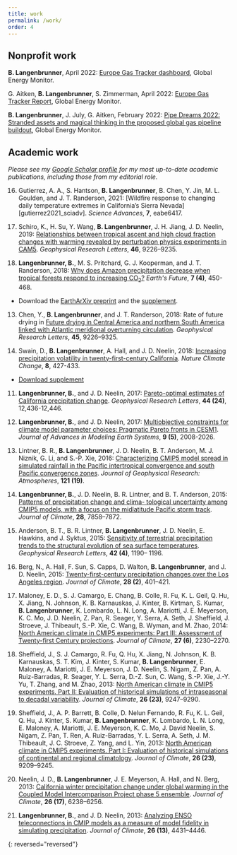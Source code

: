 ```yaml
---
title: work
permalink: /work/
order: 4
---
```


## Nonprofit work

__B. Langenbrunner__, April 2022: [Europe Gas Tracker dashboard](https://globalenergymonitor.org/projects/europe-gas-tracker/dashboard/), Global Energy Monitor.

G. Aitken, __B. Langenbrunner__, S. Zimmerman, April 2022: [Europe Gas Tracker Report](https://globalenergymonitor.org/wp-content/uploads/2022/04/EUGasReport2022_final.pdf), Global Energy Monitor.

__B. Langenbrunner__, J. July, G. Aitken, February 2022: [Pipe Dreams 2022: Stranded assets and magical thinking in the proposed global gas pipeline buildout](https://globalenergymonitor.org/wp-content/uploads/2022/02/GEM_GasPipelineReport2022_r7.pdf), Global Energy Monitor.

<div class="border-top-thin clearfix mt-3 mb-3 "></div>

## Academic work

_Please see my [Google Scholar profile](https://scholar.google.com/citations?hl=en&user=QWDQ5fIAAAAJ&view_op=list_works&sortby=pubdate) for my most up-to-date academic publications, including those from my editorial role._

<!--## In progress-->
<!--## Published-->

16. Gutierrez, A. A., S. Hantson, __B. Langenbrunner__, B. Chen, Y. Jin, M. L. Goulden, and J. T. Randerson, 2021: [Wildfire response to changing daily temperature extremes in California’s Sierra Nevada][gutierrez2021_sciadv]. _Science Advances_, __7__, eabe6417.

15. Schiro, K., H. Su, Y. Wang, __B. Langenbrunner__, J. H. Jiang, J. D. Neelin, 2019: [Relationships between tropical ascent and high cloud fraction changes with warming revealed by perturbation physics experiments in CAM5][schiro2019_grl]. _Geophysical Research Letters_, __46__, 9226–9235.

14. __Langenbrunner, B.__, M. S. Pritchard, G. J. Kooperman, and J. T. Randerson, 2018: [Why does Amazon precipitation decrease when tropical forests respond to increasing CO<sub>2</sub>?][langenbrunner2019_ef] _Earth's Future_, __7 (4)__, 450-468.
* Download the [EarthArXiv preprint][langenbrunner2018_ef] and the [supplement][langenbrunner2018_ef_supp].

13. Chen, Y., __B. Langenbrunner__, and J. T. Randerson, 2018:  Rate of future drying in [Future drying in Central America and northern South America linked with Atlantic meridional overturning circulation][chen2018_grl]. _Geophysical Research Letters_, __45__, 9226–9325.

12. Swain, D., __B. Langenbrunner__, A. Hall, and J. D. Neelin, 2018: [Increasing precipitation volatility in twenty-first-century California][swain2018_ncc]. _Nature Climate Change_, __8__, 427-433.
* [Download supplement][swain2018_ncc_supp]

11. __Langenbrunner, B.__, and J. D. Neelin, 2017: [Pareto-optimal estimates of California precipitation change][langenbrunner2017_grl].  _Geophysical Research Letters_, __44 (24)__, 12,436-12,446.

10. __Langenbrunner, B.__, and J. D. Neelin, 2017: [Multiobjective constraints for climate model parameter choices: Pragmatic Pareto fronts in CESM1][langenbrunner2017_james]. _Journal of Advances in Modeling Earth Systems_, __9 (5)__, 2008-2026.

9. Lintner, B. R., __B. Langenbrunner__, J. D. Neelin, B. T. Anderson, M. J. Niznik, G. Li, and S.-P. Xie, 2016: [Characterizing CMIP5 model spread in simulated rainfall in the Pacific intertropical convergence and south Pacific convergence zones][lintner2016_jgr]. _Journal of Geophysical Research: Atmospheres_, __121 (19)__.

8. __Langenbrunner, B.__, J. D. Neelin, B. R. Lintner, and B. T. Anderson, 2015: [Patterns of precipitation change and clima- tological uncertainty among CMIP5 models, with a focus on the midlatitude Pacific storm track][langenbrunner2015_jclim]. _Journal of Climate_, __28__, 7858–7872.

7. Anderson, B. T., B. R. Lintner, __B. Langenbrunner__, J. D. Neelin, E. Hawkins, and J. Syktus, 2015: [Sensitivity of terrestrial precipitation trends to the structural evolution of sea surface temperatures][anderson2015_grl]. _Geophysical Research Letters_, __42 (4)__, 1190– 1196.

6. Berg, N., A. Hall, F. Sun, S. Capps, D. Walton, __B. Langenbrunner__, and J. D. Neelin, 2015:  [Twenty-first-century precipitation changes over the Los Angeles region][berg2015_jclim]. _Journal of Climate_, __28 (2)__, 401–421.

5. Maloney, E. D., S. J. Camargo, E. Chang, B. Colle, R. Fu, K. L. Geil, Q. Hu, X. Jiang, N. Johnson, K. B. Karnauskas, J. Kinter, B. Kirtman, S. Kumar, __B. Langenbrunner__, K. Lombardo, L. N. Long, A. Mariotti, J. E. Meyerson, K. C. Mo, J. D. Neelin, Z. Pan, R. Seager, Y. Serra, A. Seth, J. Sheffield, J. Stroeve, J. Thibeault, S.-P. Xie, C. Wang, B. Wyman, and M. Zhao, 2014: [North American climate in CMIP5 experiments: Part III: Assessment of Twenty-first Century projections][maloney2014_jclim].  _Journal of Climate_, __27 (6)__, 2230–2270.

4. Sheffield, J., S. J. Camargo, R. Fu, Q. Hu, X. Jiang, N. Johnson, K. B. Karnauskas, S. T. Kim, J. Kinter, S. Kumar, __B. Langenbrunner__, E. Maloney, A. Mariotti, J. E. Meyerson, J. D. Neelin, S. Nigam, Z. Pan, A. Ruiz-Barradas, R. Seager, Y. L. Serra, D.-Z. Sun, C. Wang, S.-P. Xie, J.-Y. Yu, T. Zhang, and M. Zhao, 2013: [North American climate in CMIP5 experiments. Part II: Evaluation of historical simulations of intraseasonal to decadal variability][sheffield2013b_jclim]. _Journal of Climate_, __26 (23)__, 9247–9290.

3. Sheffield, J., A. P. Barrett, B. Colle, D. Nelun Fernando, R. Fu, K. L. Geil, Q. Hu, J. Kinter, S. Kumar, __B. Langenbrunner__, K. Lombardo, L. N. Long, E. Maloney, A. Mariotti, J. E. Meyerson, K. C. Mo, J. David Neelin, S. Nigam, Z. Pan, T. Ren, A. Ruiz-Barradas, Y. L. Serra, A. Seth, J. M. Thibeault, J. C. Stroeve, Z. Yang, and L. Yin, 2013: [North American climate in CMIP5 experiments. Part I: Evaluation of historical simulations of continental and regional climatology][sheffield2013a_jclim].  _Journal of Climate_, __26 (23)__, 9209–9245.

2. Neelin, J. D., __B. Langenbrunner__, J. E. Meyerson, A. Hall, and N. Berg, 2013: [California winter precipitation change under global warming in the Coupled Model Intercomparison Project phase 5 ensemble][neelin2013_jclim]. _Journal of Climate_, __26 (17)__, 6238–6256.

1. __Langenbrunner, B.__, and J. D. Neelin, 2013: [Analyzing ENSO teleconnections in CMIP models as a measure of model fidelity in simulating precipitation][langenbrunner2013_jclim]. _Journal of Climate_, __26 (13)__, 4431–4446.

{: reversed="reversed"}

[schiro2019_grl]: https://bairdlangenbrunner.github.io/papers/schiro2019_grl.pdf
[chen2018_grl]: https://bairdlangenbrunner.github.io/papers/chen2018_grl.pdf
[langenbrunner2018_ef]: https://eartharxiv.org/9fesz
[langenbrunner2018_ef_supp]: https://bairdlangenbrunner.github.io/papers/SI_langenbrunner_etal_2018_EarthArXiv_preprint.pdf
[langenbrunner2019_ef]: https://agupubs.onlinelibrary.wiley.com/doi/full/10.1029/2018EF001026
[swain2018_ncc]: https://bairdlangenbrunner.github.io/papers/swain2018_ncc.pdf
[swain2018_ncc_supp]: https://bairdlangenbrunner.github.io/papers/swain2018_ncc_supp.pdf
[langenbrunner2017_grl]: https://bairdlangenbrunner.github.io/papers/langenbrunner2017_grl.pdf
[langenbrunner2017_james]: https://bairdlangenbrunner.github.io/papers/langenbrunner2017_james.pdf
[langenbrunner2015_jclim]: https://bairdlangenbrunner.github.io/papers/langenbrunner2015_jclim.pdf
[langenbrunner2013_jclim]: https://bairdlangenbrunner.github.io/papers/langenbrunner2013_jclim.pdf
[neelin2013_jclim]: https://bairdlangenbrunner.github.io/papers/neelin2013_jclim.pdf
[neelin2016_jgr]: https://bairdlangenbrunner.github.io/papers/lintner2016_jgr.pdf
[berg2015_jclim]: https://bairdlangenbrunner.github.io/papers/berg2015_jclim.pdf
[lintner2016_jgr]: https://bairdlangenbrunner.github.io/papers/lintner2016_jgr.pdf
[anderson2015_grl]: https://bairdlangenbrunner.github.io/papers/anderson2015_grl.pdf
[maloney2014_jclim]: https://bairdlangenbrunner.github.io/papers/maloney2014_jclim.pdf
[sheffield2013a_jclim]: https://bairdlangenbrunner.github.io/papers/sheffield2013a_jclim.pdf
[sheffield2013b_jclim]: https://bairdlangenbrunner.github.io/papers/sheffield2013b_jclim.pdf
